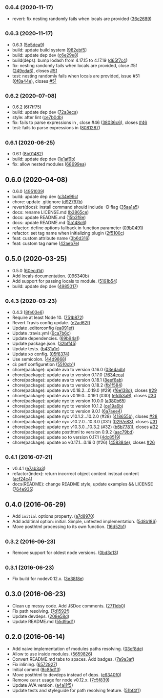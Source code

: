 ## <small>0.6.4 (2020-11-17)</small>

* revert: fix nesting randomly fails when locals are provided ([36e2689](https://github.com/canvaskisa/posthtml-modules/commit/36e2689))



## <small>0.6.3 (2020-11-17)</small>

* 0.6.3 ([5e5dea9](https://github.com/canvaskisa/posthtml-modules/commit/5e5dea9))
* build: update build system ([982ebf5](https://github.com/canvaskisa/posthtml-modules/commit/982ebf5))
* build: update dep dev ([c6e29e8](https://github.com/canvaskisa/posthtml-modules/commit/c6e29e8))
* build(deps): bump lodash from 4.17.15 to 4.17.19 ([d65f7c4](https://github.com/canvaskisa/posthtml-modules/commit/d65f7c4))
* fix: nesting randomly fails when locals are provided, close #51 ([249cda6](https://github.com/canvaskisa/posthtml-modules/commit/249cda6)), closes [#51](https://github.com/canvaskisa/posthtml-modules/issues/51)
* test: nesting randomly fails when locals are provided, issue #51 ([0f8a44e](https://github.com/canvaskisa/posthtml-modules/commit/0f8a44e)), closes [#51](https://github.com/canvaskisa/posthtml-modules/issues/51)



## <small>0.6.2 (2020-07-08)</small>

* 0.6.2 ([6f7ff75](https://github.com/canvaskisa/posthtml-modules/commit/6f7ff75))
* build: update dep dev ([72a3eca](https://github.com/canvaskisa/posthtml-modules/commit/72a3eca))
* style: after lint ([ce7b0db](https://github.com/canvaskisa/posthtml-modules/commit/ce7b0db))
* fix: fails to parse expressions in <content>, close #46 ([38036c6](https://github.com/canvaskisa/posthtml-modules/commit/38036c6)), closes [#46](https://github.com/canvaskisa/posthtml-modules/issues/46)
* test: fails to parse expressions in <content> ([8081287](https://github.com/canvaskisa/posthtml-modules/commit/8081287))



## <small>0.6.1 (2020-06-25)</small>

* 0.6.1 ([8b01482](https://github.com/canvaskisa/posthtml-modules/commit/8b01482))
* build: update dep dev ([1e1af9b](https://github.com/canvaskisa/posthtml-modules/commit/1e1af9b))
* fix: allow nested modules ([68699ea](https://github.com/canvaskisa/posthtml-modules/commit/68699ea))



## 0.6.0 (2020-04-08)

* 0.6.0 ([4951039](https://github.com/canvaskisa/posthtml-modules/commit/4951039))
* build: update dep dev ([c34e99c](https://github.com/canvaskisa/posthtml-modules/commit/c34e99c))
* chore: update .gitignore ([d92797b](https://github.com/canvaskisa/posthtml-modules/commit/d92797b))
* revert(docs): install command should include -D flag ([35aa1a5](https://github.com/canvaskisa/posthtml-modules/commit/35aa1a5))
* docs: rename LICENSE.md ([b3865ce](https://github.com/canvaskisa/posthtml-modules/commit/b3865ce))
* docs: update README.md ([15b3f8e](https://github.com/canvaskisa/posthtml-modules/commit/15b3f8e))
* docs: update README.md ([5a148c6](https://github.com/canvaskisa/posthtml-modules/commit/5a148c6))
* refactor: define options fallback in function parameter ([09b0491](https://github.com/canvaskisa/posthtml-modules/commit/09b0491))
* refactor: set tag name when initializing plugin ([2f5100c](https://github.com/canvaskisa/posthtml-modules/commit/2f5100c))
* feat: custom attribute name ([3b6d316](https://github.com/canvaskisa/posthtml-modules/commit/3b6d316))
* feat: custom tag name ([42aeb7e](https://github.com/canvaskisa/posthtml-modules/commit/42aeb7e))



## 0.5.0 (2020-03-25)

* 0.5.0 ([60ecd1d](https://github.com/canvaskisa/posthtml-modules/commit/60ecd1d))
* Add locals documentation. ([096340b](https://github.com/canvaskisa/posthtml-modules/commit/096340b))
* Add support for passing locals to module. ([5161b54](https://github.com/canvaskisa/posthtml-modules/commit/5161b54))
* build: update dep dev ([4985017](https://github.com/canvaskisa/posthtml-modules/commit/4985017))



## <small>0.4.3 (2020-03-23)</small>

* 0.4.3 ([8fe03e6](https://github.com/canvaskisa/posthtml-modules/commit/8fe03e6))
* Require at least Node 10. ([751b872](https://github.com/canvaskisa/posthtml-modules/commit/751b872))
* Revert Travis config update. ([e2ad62f](https://github.com/canvaskisa/posthtml-modules/commit/e2ad62f))
* Update .editorconfig ([ea091ef](https://github.com/canvaskisa/posthtml-modules/commit/ea091ef))
* Update .travis.yml ([6ca7b6c](https://github.com/canvaskisa/posthtml-modules/commit/6ca7b6c))
* Update dependencies. ([69b94a1](https://github.com/canvaskisa/posthtml-modules/commit/69b94a1))
* Update package.json. ([32bff45](https://github.com/canvaskisa/posthtml-modules/commit/32bff45))
* Update tests. ([b431a1c](https://github.com/canvaskisa/posthtml-modules/commit/b431a1c))
* Update xo config. ([05f8374](https://github.com/canvaskisa/posthtml-modules/commit/05f8374))
* Use semicolon. ([44d9868](https://github.com/canvaskisa/posthtml-modules/commit/44d9868))
* ci: perf configuretion ([5510cb1](https://github.com/canvaskisa/posthtml-modules/commit/5510cb1))
* chore(package): update ava to version 0.16.0 ([03e4adb](https://github.com/canvaskisa/posthtml-modules/commit/03e4adb))
* chore(package): update ava to version 0.17.0 ([7634eca](https://github.com/canvaskisa/posthtml-modules/commit/7634eca))
* chore(package): update ava to version 0.18.1 ([8eef6ab](https://github.com/canvaskisa/posthtml-modules/commit/8eef6ab))
* chore(package): update ava to version 0.18.2 ([fb1f584](https://github.com/canvaskisa/posthtml-modules/commit/fb1f584))
* chore(package): update ava v0.18.2...0.19.0 (#29) ([f6e138d](https://github.com/canvaskisa/posthtml-modules/commit/f6e138d)), closes [#29](https://github.com/canvaskisa/posthtml-modules/issues/29)
* chore(package): update ava v0.19.0...0.19.1 (#30) ([efd53a9](https://github.com/canvaskisa/posthtml-modules/commit/efd53a9)), closes [#30](https://github.com/canvaskisa/posthtml-modules/issues/30)
* chore(package): update nyc to version 10.0.0 ([a380b65](https://github.com/canvaskisa/posthtml-modules/commit/a380b65))
* chore(package): update nyc to version 10.1.2 ([ce19a6b](https://github.com/canvaskisa/posthtml-modules/commit/ce19a6b))
* chore(package): update nyc to version 9.0.1 ([6a7aee4](https://github.com/canvaskisa/posthtml-modules/commit/6a7aee4))
* chore(package): update nyc v10.1.2...10.2.0 (#28) ([418655b](https://github.com/canvaskisa/posthtml-modules/commit/418655b)), closes [#28](https://github.com/canvaskisa/posthtml-modules/issues/28)
* chore(package): update nyc v10.2.0...10.3.0 (#31) ([0297e83](https://github.com/canvaskisa/posthtml-modules/commit/0297e83)), closes [#31](https://github.com/canvaskisa/posthtml-modules/issues/31)
* chore(package): update nyc v10.3.0...10.3.2 (#32) ([b6b7781](https://github.com/canvaskisa/posthtml-modules/commit/b6b7781)), closes [#32](https://github.com/canvaskisa/posthtml-modules/issues/32)
* chore(package): update posthtml to version 0.9.2 ([aac79bd](https://github.com/canvaskisa/posthtml-modules/commit/aac79bd))
* chore(package): update xo to version 0.17.1 ([4dc8519](https://github.com/canvaskisa/posthtml-modules/commit/4dc8519))
* chore(package): update xo v0.17.1...0.19.0 (#26) ([458384e](https://github.com/canvaskisa/posthtml-modules/commit/458384e)), closes [#26](https://github.com/canvaskisa/posthtml-modules/issues/26)



## <small>0.4.1 (2016-07-21)</small>

* v0.4.1 ([e7ab3a3](https://github.com/canvaskisa/posthtml-modules/commit/e7ab3a3))
* refactor(index): return incorrect object content instead content ([acf24c4](https://github.com/canvaskisa/posthtml-modules/commit/acf24c4))
* docs(README): change README style, update examples && LICENSE ([764e935](https://github.com/canvaskisa/posthtml-modules/commit/764e935))



## 0.4.0 (2016-06-29)

* Add `initial` options property. ([a7d8970](https://github.com/canvaskisa/posthtml-modules/commit/a7d8970))
* Add additinal option: initial. Simple, untested implementation. ([5d8b186](https://github.com/canvaskisa/posthtml-modules/commit/5d8b186))
* Move posthtml processing to its own function. ([16d52b1](https://github.com/canvaskisa/posthtml-modules/commit/16d52b1))



## <small>0.3.2 (2016-06-23)</small>

* Remove support for oldest node versions. ([0bd3c13](https://github.com/canvaskisa/posthtml-modules/commit/0bd3c13))



## <small>0.3.1 (2016-06-23)</small>

* Fix build for nodev0.12.x. ([3e38f8e](https://github.com/canvaskisa/posthtml-modules/commit/3e38f8e))



## 0.3.0 (2016-06-23)

* Clean up messy code. Add JSDoc comments. ([2711db0](https://github.com/canvaskisa/posthtml-modules/commit/2711db0))
* Fix path resolving. ([7d1592f](https://github.com/canvaskisa/posthtml-modules/commit/7d1592f))
* Update devdeps. ([208e58d](https://github.com/canvaskisa/posthtml-modules/commit/208e58d))
* Update README.md ([55d9ad1](https://github.com/canvaskisa/posthtml-modules/commit/55d9ad1))



## 0.2.0 (2016-06-14)

* Add naive implementation of modules paths resolving. ([03cf8de](https://github.com/canvaskisa/posthtml-modules/commit/03cf8de))
* Allow to use <content/> inside modules. ([5659826](https://github.com/canvaskisa/posthtml-modules/commit/5659826))
* Convert README.md tabs to spaces. Add badges. ([7a9a3af](https://github.com/canvaskisa/posthtml-modules/commit/7a9a3af))
* Fix <content> inlining. ([6572927](https://github.com/canvaskisa/posthtml-modules/commit/6572927))
* Initial commit ([8c85d13](https://github.com/canvaskisa/posthtml-modules/commit/8c85d13))
* Move posthtml to devdeps instead of deps. ([e6340f0](https://github.com/canvaskisa/posthtml-modules/commit/e6340f0))
* Remove `const` usage for node v0.12.x. ([7c5f839](https://github.com/canvaskisa/posthtml-modules/commit/7c5f839))
* Update AVA version. ([a4a11f5](https://github.com/canvaskisa/posthtml-modules/commit/a4a11f5))
* Update tests and styleguide for path resolving feature. ([51bf4f1](https://github.com/canvaskisa/posthtml-modules/commit/51bf4f1))



